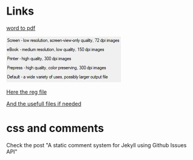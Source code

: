 # Links

[word to pdf](/2019/04/17/context-menu-export-to-pdf-word-document.html)

![Picture](/files/picture/blog/20200401_picture_1.jpg)

[Here the reg file](/files/Context_menu/Add_Context-Menu_Reduce-PDF-Quality_with_Ghostscript.reg)

[And the usefull files if needed](/files/Context_menu/Ghostscript_2files_toreduce_pdf_quality.zip)


# css and comments

Check the post "A static comment system for Jekyll using Github Issues API"


